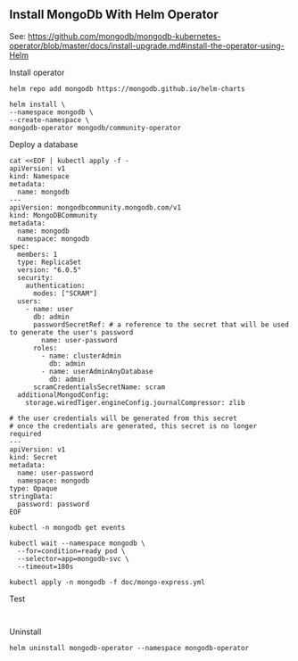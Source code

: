 ## Install MongoDb With Helm Operator

See: https://github.com/mongodb/mongodb-kubernetes-operator/blob/master/docs/install-upgrade.md#install-the-operator-using-Helm


Install operator
```shell
helm repo add mongodb https://mongodb.github.io/helm-charts

helm install \
--namespace mongodb \
--create-namespace \
mongodb-operator mongodb/community-operator

```

Deploy a database
```shell
cat <<EOF | kubectl apply -f -
apiVersion: v1
kind: Namespace
metadata:
  name: mongodb
---
apiVersion: mongodbcommunity.mongodb.com/v1
kind: MongoDBCommunity
metadata:
  name: mongodb
  namespace: mongodb
spec:
  members: 1
  type: ReplicaSet
  version: "6.0.5"
  security:
    authentication:
      modes: ["SCRAM"]
  users:
    - name: user
      db: admin
      passwordSecretRef: # a reference to the secret that will be used to generate the user's password
        name: user-password
      roles:
        - name: clusterAdmin
          db: admin
        - name: userAdminAnyDatabase
          db: admin
      scramCredentialsSecretName: scram
  additionalMongodConfig:
    storage.wiredTiger.engineConfig.journalCompressor: zlib

# the user credentials will be generated from this secret
# once the credentials are generated, this secret is no longer required
---
apiVersion: v1
kind: Secret
metadata:
  name: user-password
  namespace: mongodb
type: Opaque
stringData:
  password: password
EOF

kubectl -n mongodb get events

kubectl wait --namespace mongodb \
  --for=condition=ready pod \
  --selector=app=mongodb-svc \
  --timeout=180s
  
kubectl apply -n mongodb -f doc/mongo-express.yml
```

Test
```shell


```

Uninstall
```shell
helm uninstall mongodb-operator --namespace mongodb-operator
```